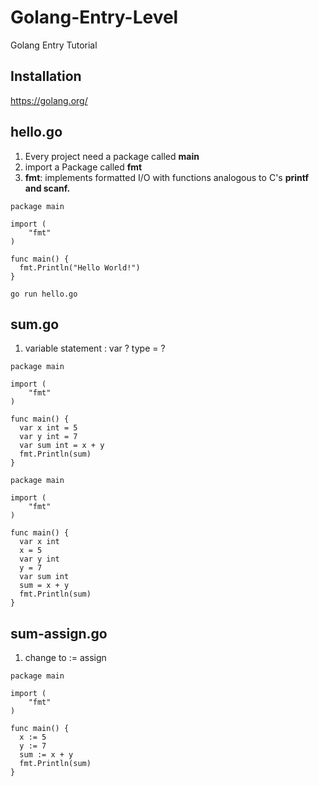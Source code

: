 # Golang-Entry-Level
Golang Entry Tutorial

Installation
---
https://golang.org/

hello.go
---
1. Every project need a package called **main**
2. import a Package called  **fmt**
3. **fmt**: implements formatted I/O with functions analogous to C's **printf and scanf.**

```go=
package main

import (
    "fmt"
)

func main() {
  fmt.Println("Hello World!")
}
```
```shell=
go run hello.go
```

sum.go
---
1. variable statement : var ? type = ?
```go=
package main

import (
    "fmt"
)

func main() {
  var x int = 5
  var y int = 7
  var sum int = x + y
  fmt.Println(sum)
}
```
```go=
package main

import (
    "fmt"
)

func main() {
  var x int
  x = 5
  var y int
  y = 7
  var sum int
  sum = x + y
  fmt.Println(sum)
}
```

sum-assign.go
---
1. change to := assign
```go=
package main

import (
    "fmt"
)

func main() {
  x := 5
  y := 7
  sum := x + y
  fmt.Println(sum)
}
```
